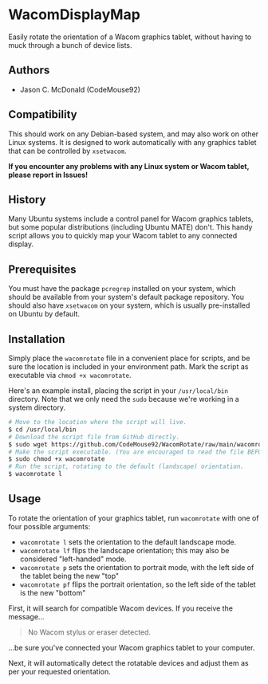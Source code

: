 # WacomDisplayMap

Easily rotate the orientation of a Wacom graphics tablet, without having
to muck through a bunch of device lists.

## Authors

- Jason C. McDonald (CodeMouse92)

## Compatibility

This should work on any Debian-based system, and may also work on other Linux
systems. It is designed to work automatically with any graphics tablet that can
be controlled by `xsetwacom`.

**If you encounter any problems with any Linux system or Wacom tablet, please
report in Issues!**

## History

Many Ubuntu systems include a control panel for Wacom graphics tablets, but
some popular distributions (including Ubuntu MATE) don't. This handy script
allows you to quickly map your Wacom tablet to any connected display.

## Prerequisites

You must have the package `pcregrep` installed on your system, which should be
available from your system's default package repository. You should also have
`xsetwacom` on your system, which is usually pre-installed on Ubuntu by default.

## Installation

Simply place the `wacomrotate` file in a convenient place for scripts, and be sure
the location is included in your environment path. Mark the script as executable
via `chmod +x wacomrotate`.

Here's an example install, placing the script in your `/usr/local/bin`
directory. Note that we only need the `sudo` because we're working in a system
directory.

```bash
# Move to the location where the script will live.
$ cd /usr/local/bin
# Download the script file from GitHub directly.
$ sudo wget https://github.com/CodeMouse92/WacomRotate/raw/main/wacomrotate
# Make the script executable. (You are encouraged to read the file BEFORE doing this, so you know what it does.
$ sudo chmod +x wacomrotate
# Run the script, rotating to the default (landscape) orientation.
$ wacomrotate l
```

## Usage

To rotate the orientation of your graphics tablet, run `wacomrotate` with one of four possible arguments:

- `wacomrotate l` sets the orientation to the default landscape mode.
- `wacomrotate lf` flips the landscape orientation; this may also be considered "left-handed" mode.
- `wacomrotate p` sets the orientation to portrait mode, with the left side of the tablet being the new "top"
- `wacomrotate pf` flips the portrait orientation, so the left side of the tablet is the new "bottom"

First, it will search for compatible Wacom devices. If you receive the message...

> No Wacom stylus or eraser detected.

...be sure you've connected your Wacom graphics tablet to your computer.

Next, it will automatically detect the rotatable devices and adjust them as per your requested orientation.
